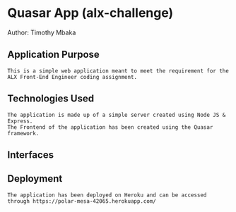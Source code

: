 # Quasar App (alx-challenge)
Author: Timothy Mbaka

## Application Purpose
    This is a simple web application meant to meet the requirement for the ALX Front-End Engineer coding assignment.

## Technologies Used
    The application is made up of a simple server created using Node JS & Express.
    The Frontend of the application has been created using the Quasar framework.

## Interfaces

## Deployment
    The application has been deployed on Heroku and can be accessed through https://polar-mesa-42065.herokuapp.com/


